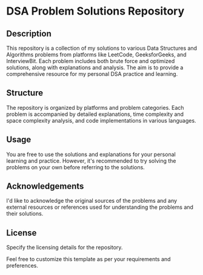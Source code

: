 # DSA Problem Solutions Repository

## Description
This repository is a collection of my solutions to various Data Structures and Algorithms problems from platforms like LeetCode, GeeksforGeeks, and InterviewBit. Each problem includes both brute force and optimized solutions, along with explanations and analysis. The aim is to provide a comprehensive resource for my personal DSA practice and learning.

## Structure
The repository is organized by platforms and problem categories. Each problem is accompanied by detailed explanations, time complexity and space complexity analysis, and code implementations in various languages.

## Usage
You are free to use the solutions and explanations for your personal learning and practice. However, it's recommended to try solving the problems on your own before referring to the solutions.

## Acknowledgements
I'd like to acknowledge the original sources of the problems and any external resources or references used for understanding the problems and their solutions.

## License
Specify the licensing details for the repository.

Feel free to customize this template as per your requirements and preferences.
